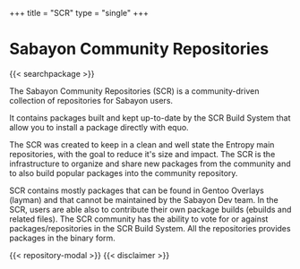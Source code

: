 +++
title = "SCR"
type = "single"
+++

# Sabayon Community Repositories

{{< searchpackage >}}

The Sabayon Community Repositories (SCR) is a community-driven collection of
repositories for Sabayon users.

It contains packages built and kept up-to-date by the SCR Build System
that allow you to install a package directly with equo.

The SCR was created to keep in a clean and well state the Entropy
main repositories, with the goal to reduce it's size and impact.
The SCR is the infrastructure to organize and share new packages from the
community and to also build popular packages into the community repository.

SCR contains mostly packages that can be found in Gentoo Overlays (layman) and
that cannot be maintained by the Sabayon Dev team.
In the SCR, users are able also to contribute their own package builds
(ebuilds and related files).
The SCR community has the ability to vote for or against packages/repositories
in the SCR Build System.
All the repositories provides packages in the binary form.

{{< repository-modal >}}
{{< disclaimer >}}
